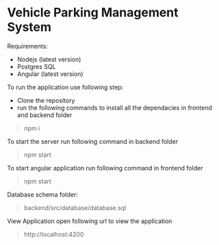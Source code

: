 # Vehicle Parking Management System

Requirements:
- Nodejs (latest version)
- Postgres SQL
- Angular (latest version)

To run the application use following step:

- Clone the repository
- run the following commands to install all the dependacies in frontend and backend folder
> npm i

To start the server run  following command in backend folder
> npm start
> 
To start angular application run following command in frontend folder
> npm start

Database schema folder:
> backend/src/database/database.sql

View Application
open following url to view the application
> http://localhost:4200
